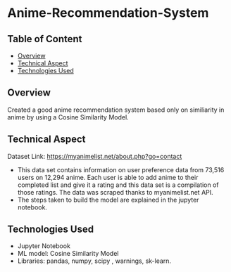 # Anime-Recommendation-System
## Table of Content
  * [Overview](#overview)
  * [Technical Aspect](#technical-aspect)
  * [Technologies Used](#technologies-used)

## Overview
Created a good anime recommendation system based only on similiarity in anime by using a Cosine Similarity Model.  

## Technical Aspect
Dataset Link: https://myanimelist.net/about.php?go=contact 
- This data set contains information on user preference data from 73,516 users on 12,294 anime. Each user is able to add anime to their completed list and give it a rating and this data set is a compilation of those ratings. The data was scraped thanks to myanimelist.net API.  
- The steps taken to build the model are explained in the jupyter notebook.  

## Technologies Used
- Jupyter Notebook
-	ML model: Cosine Similarity Model
-	Libraries: pandas, numpy, scipy , warnings, sk-learn.

